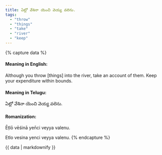 ```yaml
---
title: ఏట్లో వేశినా యెంచి వెయ్య వలెను.
tags:
  - "throw"
  - "things"
  - "take"
  - "river"
  - "keep"
---
```


{% capture data %}
#### Meaning in English:
Although you throw [things] into the river, take an account of them.
Keep your expenditure within bounds.

#### Meaning in Telugu:
ఏట్లో వేశినా యెంచి వెయ్య వలెను.

#### Romanization:
Ēṭlō vēśinā yen̄ci veyya valenu.

Etlo vesina yenci veyya valenu.
{% endcapture %}

{{ data | markdownify }}


